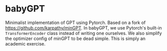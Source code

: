 # babyGPT
Minimalist implementation of GPT using Pytorch. Based on a fork of https://github.com/karpathy/minGPT. 
In babyGPT, we use Pytorch's built-in `TransformerEncoder` class instead of writing one ourselves. We also simplify the optimizer config of minGPT to be dead simple. 
This is simply an academic exercise. 
